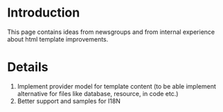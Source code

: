 # Introduction #

This page contains ideas from newsgroups and from internal experience about html template improvements.


# Details #

  1. Implement provider model for template content (to be able implement alternative for files like database, resource, in code etc.)
  1. Better support and samples for I18N